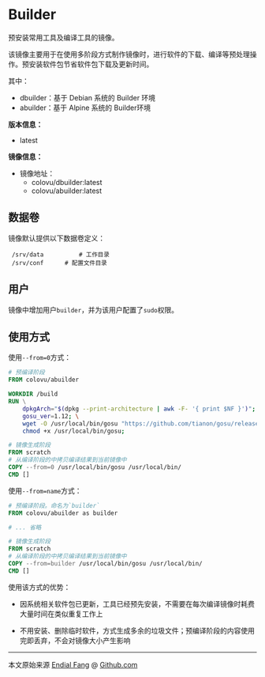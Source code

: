 # Builder

预安装常用工具及编译工具的镜像。

该镜像主要用于在使用多阶段方式制作镜像时，进行软件的下载、编译等预处理操作。预安装软件包节省软件包下载及更新时间。

其中：

- dbuilder：基于 Debian 系统的 Builder 环境
- abuilder：基于 Alpine 系统的 Builder环境

**版本信息：**

- latest

**镜像信息：**

* 镜像地址：
  * colovu/dbuilder:latest
  * colovu/abuilder:latest

## 数据卷

镜像默认提供以下数据卷定义：

```shell
 /srv/data			# 工作目录
 /srv/conf		# 配置文件目录
```

## 用户

镜像中增加用户`builder`，并为该用户配置了`sudo`权限。



## 使用方式

使用`--from=0`方式：

```dockerfile
# 预编译阶段
FROM colovu/abuilder

WORKDIR /build
RUN \
	dpkgArch="$(dpkg --print-architecture | awk -F- '{ print $NF }')"; \
	gosu_ver=1.12; \
	wget -O /usr/local/bin/gosu "https://github.com/tianon/gosu/releases/download/${gosu_ver}/gosu-$dpkgArch"; \
	chmod +x /usr/local/bin/gosu;

# 镜像生成阶段
FROM scratch
# 从编译阶段的中拷贝编译结果到当前镜像中
COPY --from=0 /usr/local/bin/gosu /usr/local/bin/
CMD []
```

使用`--from=name`方式：

```dockerfile
# 预编译阶段。命名为`builder`
FROM colovu/abuilder as builder

# ... 省略

# 镜像生成阶段
FROM scratch
# 从编译阶段的中拷贝编译结果到当前镜像中
COPY --from=builder /usr/local/bin/gosu /usr/local/bin/
CMD []
```

使用该方式的优势：

- 因系统相关软件包已更新，工具已经预先安装，不需要在每次编译镜像时耗费大量时间在类似重复工作上

- 不用安装、删除临时软件，方式生成多余的垃圾文件；预编译阶段的内容使用完即丢弃，不会对镜像大小产生影响




----

本文原始来源 [Endial Fang](https://github.com/colovu) @ [Github.com](https://github.com)

